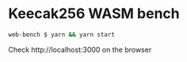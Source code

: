 # Keecak256 WASM bench

```sh
web-bench $ yarn && yarn start
```
 
 Check http://localhost:3000 on the browser